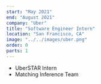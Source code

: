 ```yaml
---
start: "May 2021"
end: "August 2021"
company: "Uber"
title: "Software Engineer Intern"
location: "San Francisco, CA"
image: "../../images/uber.png"
order: 0
parts: 1
---
```


- UberSTAR Intern
- Matching Inference Team
